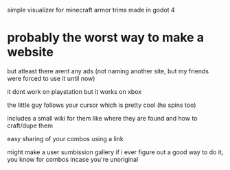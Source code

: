 simple visualizer for minecraft armor trims made in godot 4

# probably the worst way to make a website
but atleast there arent any ads (not naming another site, but my friends were forced to use it until now)

it dont work on playstation but it works on xbox

the little guy follows your cursor which is pretty cool (he spins too)

includes a small wiki for them like where they are found and how to craft/dupe them

easy sharing of your combos using a link

might make a user sumbission gallery if i ever figure out a good way to do it, you know for combos incase you're unoriginal
